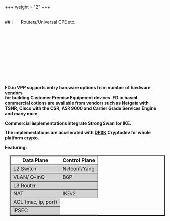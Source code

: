 +++
weight = "2"
+++

<br>
## <img src="/img/universalcpe.png" width=5% >  Routers/Universal CPE etc. 

**FD.io VPP supports entry hardware options from number of hardware vendors\
for building Customer Premise Equipment devices. FD.io based commercial options are available from vendors such as Netgate with TSNR, Cisco with the CSR, ASR 9000 and Carrier Grade Services Engine and many more.**

**Commercial implementations integrate Strong Swan for IKE.**

**The implementations are accelerated with [DPDK](http://www.dpdk.org) Cryptodev for whole platform crypto.**

**Featuring:**
<table border = "3" width = "30%" style="margin-left: 15px" style="margin-right: 15px"> 
    <thead>
      <tr>
      <th>Data Plane</th>
      <th>Control Plane </th>
      </tr>
    </thead>
    <tbody bgcolor = "lightgray">
      <tr><td> L2 Switch</td><td>Netconf/Yang</td></tr>
      <tr><td> VLAN/ Q-inQ</td><td>BGP</td></tr>
      <tr><td> L3 Router</td><td></td></tr>
      <tr><td> NAT</td><td>IKEv2</td></tr>
      <tr><td> ACL (mac, ip, port)</td></tr>
      <tr><td> IPSEC </td></tr>
    </tbody>
</table>
